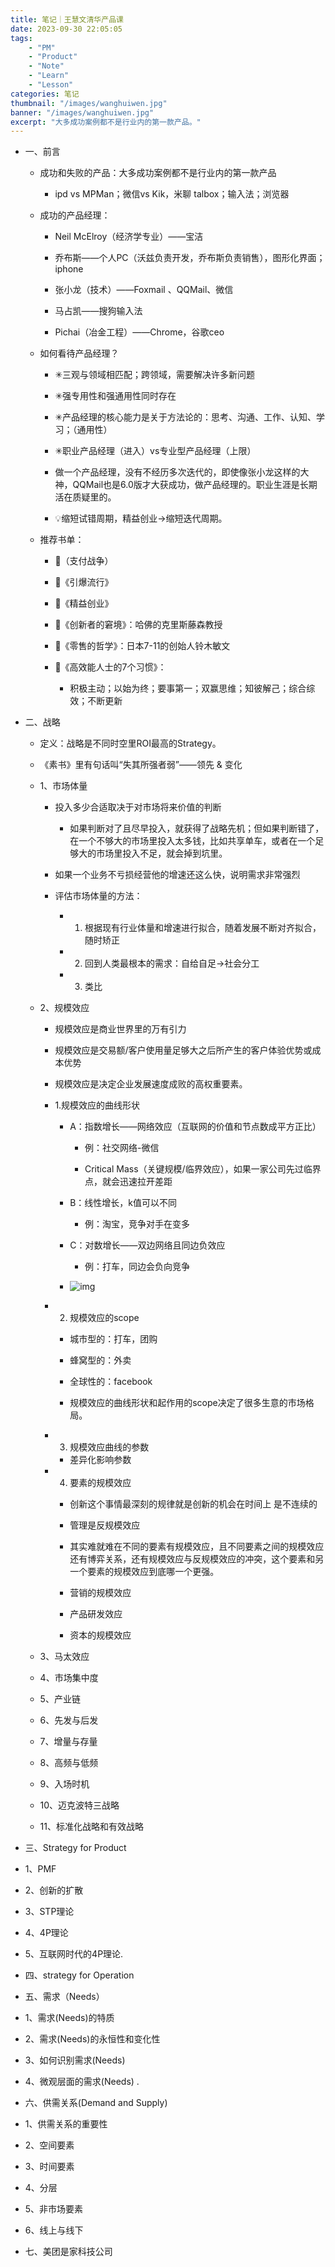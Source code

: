 ```yaml
---
title: 笔记｜王慧文清华产品课
date: 2023-09-30 22:05:05
tags: 
    - "PM"
    - "Product"
    - "Note"
    - "Learn"
    - "Lesson"
categories: 笔记
thumbnail: "/images/wanghuiwen.jpg"
banner: "/images/wanghuiwen.jpg"
excerpt: "大多成功案例都不是行业内的第一款产品。"
---
```


- 一、前言

  - 成功和失败的产品：大多成功案例都不是行业内的第一款产品
    - ipd vs MPMan；微信vs Kik，米聊 talbox；输入法；浏览器

  - 成功的产品经理：

    - Neil McElroy（经济学专业）——宝洁

    - 乔布斯——个人PC（沃兹负责开发，乔布斯负责销售），图形化界面；iphone

    - 张小龙（技术）——Foxmail 、QQMail、微信

    - 马占凯——搜狗输入法

    - Pichai（冶金工程）——Chrome，谷歌ceo

  - 如何看待产品经理？

    - ✳三观与领域相匹配；跨领域，需要解决许多新问题

    - ✳强专用性和强通用性同时存在

    - ✳产品经理的核心能力是关于方法论的：思考、沟通、工作、认知、学习；（通用性）

    - ✳职业产品经理（进入）vs专业型产品经理（上限）

    - 做一个产品经理，没有不经历多次迭代的，即使像张小龙这样的大神，QQMail也是6.0版才大获成功，做产品经理的。职业生涯是长期活在质疑里的。

    - 💡缩短试错周期，精益创业→缩短迭代周期。

  - 推荐书单：

    - 📕<The PayPal Wars>（支付战争）

    - 📕《引爆流行》

    - 📕《精益创业》

    - 📕《创新者的窘境》：哈佛的克里斯藤森教授

    - 📕《零售的哲学》：日本7-11的创始人铃木敏文

    - 📕《高效能人士的7个习惯》：
      - 积极主动；以始为终；要事第一；双赢思维；知彼解己；综合综效；不断更新

- 二、战略

  - 定义：战略是不同时空里ROI最高的Strategy。

  - 《素书》里有句话叫“失其所强者弱”——领先 & 变化

  - 1、市场体量

    - 投入多少合适取决于对市场将来价值的判断
      - 如果判断对了且尽早投入，就获得了战略先机；但如果判断错了，在一个不够大的市场里投入太多钱，比如共享单车，或者在一个足够大的市场里投入不足，就会掉到坑里。

    - 如果一个业务不亏损经营他的增速还这么快，说明需求非常强烈

    - 评估市场体量的方法：

      - 1. 根据现有行业体量和增速进行拟合，随着发展不断对齐拟合，随时矫正

        

      - 2. 回到人类最根本的需求：自给自足→社会分工

        

      - 3. 类比

        

  - 2、规模效应

    - 规模效应是商业世界里的万有引力

    - 规模效应是交易额/客户使用量足够大之后所产生的客户体验优势或成本优势

    - 规模效应是决定企业发展速度成败的高权重要素。

    - 1.规模效应的曲线形状

      - A：指数增长——网络效应（互联网的价值和节点数成平方正比）

        - 例：社交网络-微信

        - Critical Mass（关键规模/临界效应），如果一家公司先过临界点，就会迅速拉开差距

      - B：线性增长，k值可以不同
        - 例：淘宝，竞争对手在变多

      - C：对数增长——双边网络且同边负效应
        - 例：打车，同边会负向竞争

      - ![img](/images/huiwen1.png)

    - 2. 规模效应的scope

      - 城市型的：打车，团购

      - 蜂窝型的：外卖

      - 全球性的：facebook

      - 规模效应的曲线形状和起作用的scope决定了很多生意的市场格局。

    - 3. 规模效应曲线的参数

      - 差异化影响参数

    - 4. 要素的规模效应

      - 创新这个事情最深刻的规律就是创新的机会在时间上 是不连续的

      - 管理是反规模效应

      - 其实难就难在不同的要素有规模效应，且不同要素之间的规模效应还有博弈关系，还有规模效应与反规模效应的冲突，这个要素和另一个要素的规模效应到底哪一个更强。

      - 营销的规模效应

      - 产品研发效应

      - 资本的规模效应

  - 3、马太效应

  - 4、市场集中度

  - 5、产业链

  - 6、先发与后发

  - 7、增量与存量

  - 8、高频与低频

  - 9、入场时机

  - 10、迈克波特三战略

  - 11、标准化战略和有效战略

- 三、Strategy for Product

- 1、PMF

- 2、创新的扩散

- 3、STP理论

- 4、4P理论

- 5、互联网时代的4P理论.

- 四、strategy for Operation

- 五、需求（Needs）

- 1、需求(Needs)的特质

- 2、需求(Needs)的永恒性和变化性

- 3、如何识别需求(Needs) 

- 4、微观层面的需求(Needs) .

- 六、供需关系(Demand and Supply)

- 1、供需关系的重要性

- 2、空间要素

- 3、时间要素

- 4、分层

- 5、非市场要素

- 6、线上与线下

- 七、美团是家科技公司
